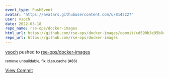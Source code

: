 ```yaml
---
event_type: PushEvent
avatar: "https://avatars.githubusercontent.com/u/814322?"
user: vsoch
date: 2022-03-18
repo_name: rse-ops/docker-images
html_url: https://github.com/rse-ops/docker-images/commit/cd590b3e95b0489eef14fe14069f601497607323
repo_url: https://github.com/rse-ops/docker-images
---
```


<a href='https://github.com/vsoch' target='_blank'>vsoch</a> pushed to <a href='https://github.com/rse-ops/docker-images' target='_blank'>rse-ops/docker-images</a>

<small>remove unbuildable, fix ld.so.cache (#86)</small>

<a href='https://github.com/rse-ops/docker-images/commit/cd590b3e95b0489eef14fe14069f601497607323' target='_blank'>View Commit</a>